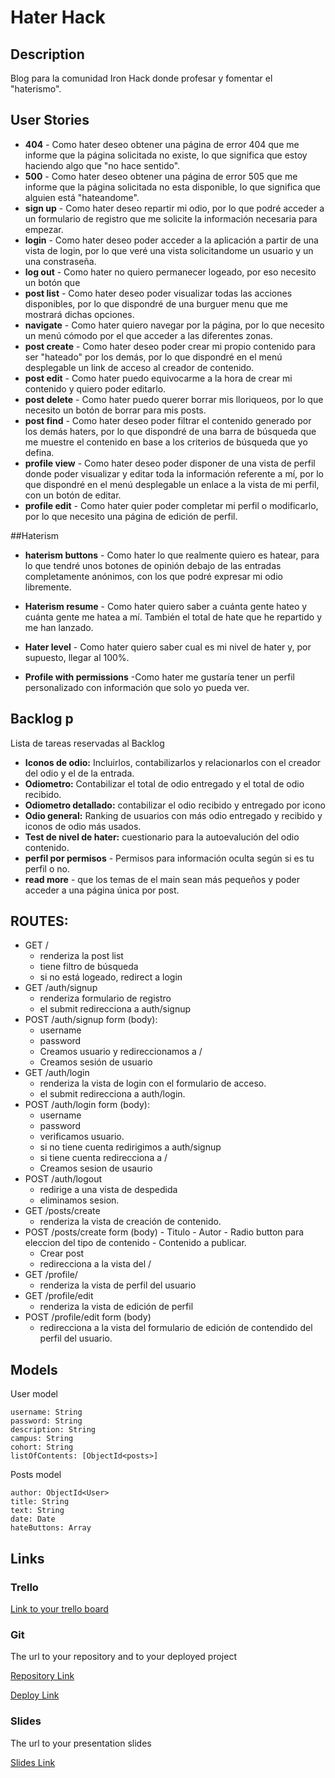 # Hater Hack

## Description

Blog para la comunidad Iron Hack donde profesar y fomentar el "haterismo".

## User Stories

- **404** - Como hater deseo obtener una página de error 404 que me informe que la página solicitada no existe, lo que significa que estoy haciendo algo que "no hace sentido".
- **500** - Como hater deseo obtener una página de error 505 que me informe que la página solicitada no esta disponible, lo que significa que alguien está "hateandome".
- **sign up** - Como hater deseo repartir mi odio, por lo que podré acceder a un formulario de registro que me solicite la información necesaria para empezar.
- **login** - Como hater deseo poder acceder a la aplicación a partir de una vista de login, por lo que veré una vista solicitandome un usuario y un una constraseña.
- **log out** - Como hater no quiero permanecer logeado, por eso necesito un botón que 
- **post list** - Como hater deseo poder visualizar todas las acciones disponibles, por lo que dispondré de una burguer menu que me mostrará dichas opciones.
- **navigate** - Como hater quiero navegar por la página, por lo que necesito un menú cómodo por el que acceder a las diferentes zonas. 
- **post create** - Como hater deseo poder crear mi propio contenido para ser "hateado" por los demás, por lo que dispondré en el menú desplegable un link de acceso al creador de contenido.
- **post edit** - Como hater puedo equivocarme a la hora de crear mi contenido y quiero poder editarlo.
- **post delete** - Como hater puedo querer borrar mis lloriqueos, por lo que necesito un botón de borrar para mis posts.
- **post find** - Como hater deseo poder filtrar el contenido generado por los demás haters, por lo que dispondré de una barra de búsqueda que me muestre el contenido en base a los criterios de búsqueda que yo defina.
- **profile view** - Como hater deseo poder disponer de una vista de perfil donde poder visualizar y editar toda la información referente a mí, por lo que dispondré en el menú desplegable un enlace a la vista de mi perfil, con un botón de editar.
- **profile edit** - Como hater quier poder completar mi perfil o modificarlo, por lo que necesito una página de edición de perfil.

##Haterism

- **haterism buttons** - Como hater lo que realmente quiero es hatear, para lo que tendré unos botones de opinión debajo de las entradas completamente anónimos, con los que podré expresar mi odio libremente.

- **Haterism resume** - Como hater quiero saber a cuánta gente hateo y cuánta gente me hatea a mí. También el total de hate que he repartido y me han lanzado.

- **Hater level** - Como hater quiero saber cual es mi nivel de hater y, por supuesto, llegar al 100%.

- **Profile with permissions** -Como hater me gustaría tener un perfil personalizado con información que solo yo pueda ver.

## Backlog p 

 Lista de tareas reservadas al  Backlog

- **Iconos de odio:** Incluirlos, contabilizarlos y relacionarlos con el creador del odio y el de la entrada.
- **Odiometro:** Contabilizar el total de odio entregado y el total de odio recibido.
- **Odiometro detallado:** contabilizar el odio recibido y entregado por icono
- **Odio general:** Ranking de usuarios con más odio entregado y recibido y iconos de odio más usados.
- **Test de nivel de hater:** cuestionario para la autoevalución del odio contenido.
- **perfil por permisos** - Permisos para información oculta según si es tu perfil o no.
- **read more** - que los temas de el main sean más pequeños y poder acceder a una página única por post.

## ROUTES:

- GET / 
  - renderiza la post list
  - tiene filtro de búsqueda
  - si no está logeado, redirect a login
- GET /auth/signup
    - renderiza formulario de registro
    - el submit redirecciona a auth/signup
- POST /auth/signup
    form (body):
    - username
    - password
    - Creamos usuario y redireccionamos a /
    - Creamos sesión de usuario
- GET /auth/login
  - renderiza la vista de login con el formulario de acceso.
  - el submit redirecciona a auth/login.
- POST /auth/login
    form (body):
    - username
    - password
    - verificamos usuario.
    - si no tiene cuenta redirigimos a auth/signup
    - si tiene cuenta redirecciona a /
    - Creamos sesion de usaurio
- POST /auth/logout
	- redirige a una vista de despedida
    - eliminamos sesion. 
- GET /posts/create
	- renderiza la vista de creación de contenido.
- POST /posts/create
    form (body)
        - Titulo
        - Autor
        - Radio button para eleccion del tipo de contenido
        - Contenido a publicar.
    - Crear post
	- redirecciona a la vista del /
- GET /profile/
  - renderiza la vista de perfil del usuario
- GET /profile/edit
	- renderiza la vista de edición de perfil
- POST /profile/edit
    form (body)
	- redirecciona a la vista del formulario de edición de contendido del perfil del usuario.

## Models

User model
 
```
username: String
password: String
description: String
campus: String
cohort: String
listOfContents: [ObjectId<posts>]
```

Posts model

```
author: ObjectId<User>
title: String
text: String
date: Date
hateButtons: Array
``` 

## Links

### Trello

[Link to your trello board](https://trello.com/b/pn3Ukwof/haterhack)

### Git

The url to your repository and to your deployed project

[Repository Link](https://github.com/ibandasca/M02_Hater_Hack/blob/master/README.md)

[Deploy Link](http://heroku.com)

### Slides

The url to your presentation slides

[Slides Link](http://slides.com)
